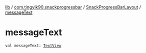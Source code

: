 [lib](../../index.md) / [com.tingyik90.snackprogressbar](../index.md) / [SnackProgressBarLayout](index.md) / [messageText](./message-text.md)

# messageText

`val messageText: `[`TextView`](https://developer.android.com/reference/android/widget/TextView.html)
